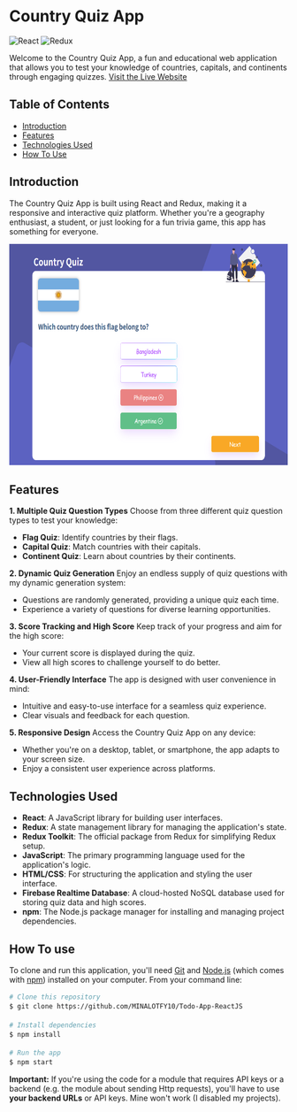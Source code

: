 # Country Quiz App

![React](https://img.shields.io/badge/React-18.0.0-blue)
![Redux](https://img.shields.io/badge/Redux-4.1.0-green)

Welcome to the Country Quiz App, a fun and educational web application that allows you to test your knowledge of countries, capitals, and continents through engaging quizzes.
[Visit the Live Website](https://country-quiz-euf3.vercel.app/)

## Table of Contents
- [Introduction](#introduction)
- [Features](#features)
- [Technologies Used](#technologies-used)
- [How To Use](#how-to-use)


## Introduction
The Country Quiz App is built using React and Redux, making it a responsive and interactive quiz platform. Whether you're a geography enthusiast, a student, or just looking for a fun trivia game, this app has something for everyone.

<div align="center">
  <img src="./AppScreenshot.png" alt="Alt Text" height="400">
</div>

## Features

**1. Multiple Quiz Question Types**
Choose from three different quiz question types to test your knowledge:
- **Flag Quiz**: Identify countries by their flags.
- **Capital Quiz**: Match countries with their capitals.
- **Continent Quiz**: Learn about countries by their continents.

**2. Dynamic Quiz Generation**
Enjoy an endless supply of quiz questions with my dynamic generation system:
- Questions are randomly generated, providing a unique quiz each time.
- Experience a variety of questions for diverse learning opportunities.

**3. Score Tracking and High Score**
Keep track of your progress and aim for the high score:
- Your current score is displayed during the quiz.
- View all high scores to challenge yourself to do better.

**4. User-Friendly Interface**
The app is designed with user convenience in mind:
- Intuitive and easy-to-use interface for a seamless quiz experience.
- Clear visuals and feedback for each question.

**5. Responsive Design**
Access the Country Quiz App on any device:
- Whether you're on a desktop, tablet, or smartphone, the app adapts to your screen size.
- Enjoy a consistent user experience across platforms.

## Technologies Used
- **React**: A JavaScript library for building user interfaces.
- **Redux**: A state management library for managing the application's state.
- **Redux Toolkit**: The official package from Redux for simplifying Redux setup.
- **JavaScript**: The primary programming language used for the application's logic.
- **HTML/CSS**: For structuring the application and styling the user interface.
- **Firebase Realtime Database**: A cloud-hosted NoSQL database used for storing quiz data and high scores.
- **npm**: The Node.js package manager for installing and managing project dependencies.

## How To use
<!-- For example: -->

To clone and run this application, you'll need [Git](https://git-scm.com) and [Node.js](https://nodejs.org/en/download/) (which comes with [npm](http://npmjs.com)) installed on your computer. From your command line:

```bash
# Clone this repository
$ git clone https://github.com/MINALOTFY10/Todo-App-ReactJS

# Install dependencies
$ npm install

# Run the app
$ npm start
```
**Important:** If you're using the code for a module that requires API keys or a backend (e.g. the module about sending Http requests), you'll have to use **your backend URLs** or API keys. Mine won't work (I disabled my projects).

